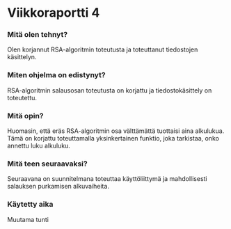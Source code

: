 # Viikkoraportti 4
### Mitä olen tehnyt?
Olen korjannut RSA-algoritmin toteutusta ja toteuttanut tiedostojen käsittelyn.
### Miten ohjelma on edistynyt?
RSA-algoritmin salausosan toteutusta on korjattu ja tiedostokäsittely on toteutettu.
### Mitä opin?
Huomasin, että eräs RSA-algoritmin osa välttämättä tuottaisi aina alkulukua. Tämä on korjattu toteuttamalla yksinkertainen funktio, joka tarkistaa, onko annettu luku alkuluku.
### Mitä teen seuraavaksi?
Seuraavana on suunnitelmana toteuttaa käyttöliittymä ja mahdollisesti salauksen purkamisen alkuvaiheita.
### Käytetty aika
Muutama tunti
